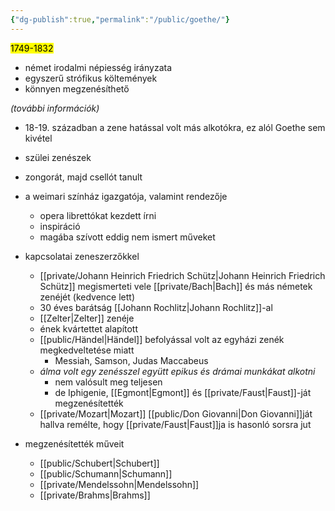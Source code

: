 ```yaml
---
{"dg-publish":true,"permalink":"/public/goethe/"}
---
```


<mark>1749-1832</mark>

- német irodalmi népiesség irányzata
- egyszerű strófikus költemények
- könnyen megzenésíthető

*(további információk)*

- 18-19. században a zene hatással volt más alkotókra, ez alól Goethe sem kivétel
- szülei zenészek
- zongorát, majd csellót tanult
- a weimari színház igazgatója, valamint rendezője
	- opera librettókat kezdett írni
	- inspiráció
	- magába szívott eddig nem ismert műveket

- kapcsolatai zeneszerzőkkel
	- [[private/Johann Heinrich Friedrich Schütz\|Johann Heinrich Friedrich Schütz]] megismerteti vele [[private/Bach\|Bach]] és más németek zenéjét (kedvence lett)
	- 30 éves barátság [[Johann Rochlitz\|Johann Rochlitz]]-al
	- [[Zelter\|Zelter]] zenéje
	- ének kvártettet alapított
	- [[public/Händel\|Händel]] befolyással volt az egyházi zenék megkedveltetése miatt
		- Messiah, Samson, Judas Maccabeus
	- *álma volt egy zenésszel együtt epikus és drámai munkákat alkotni*
		- nem valósult meg teljesen
		- de Iphigenie, [[Egmont\|Egmont]] és [[private/Faust\|Faust]]-ját megzenésítették
	- [[private/Mozart\|Mozart]] [[public/Don Giovanni\|Don Giovanni]]ját hallva remélte, hogy [[private/Faust\|Faust]]ja is hasonló sorsra jut

- megzenésítették műveit
	- [[public/Schubert\|Schubert]]
	- [[public/Schumann\|Schumann]]
	- [[private/Mendelssohn\|Mendelssohn]]
	- [[private/Brahms\|Brahms]]